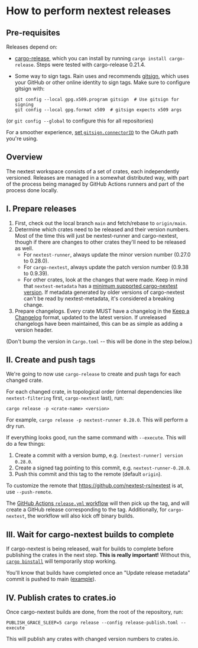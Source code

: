 # How to perform nextest releases

## Pre-requisites

Releases depend on:

* [cargo-release](https://github.com/crate-ci/cargo-release), which you can install by running `cargo install cargo-release`. Steps were tested with cargo-release 0.21.4.
* Some way to sign tags. Rain uses and recommends [gitsign](https://github.com/sigstore/gitsign), which uses your GitHub or other online identity to sign tags. Make sure to configure gitsign with:

  ```
  git config --local gpg.x509.program gitsign  # Use gitsign for signing
  git config --local gpg.format x509  # gitsign expects x509 args
  ```

(or `git config --global` to configure this for all repositories)

For a smoother experience, [set `gitsign.connectorID`](https://github.com/sigstore/gitsign#file-config) to the OAuth path you're using.

## Overview

The nextest workspace consists of a set of crates, each independently versioned. Releases are managed in a somewhat distributed way, with part of the process being managed by GitHub Actions runners and part of the process done locally.

## I. Prepare releases

1. First, check out the local branch `main` and fetch/rebase to `origin/main`.
2. Determine which crates need to be released and their version numbers. Most of the time this will just be nextest-runner and cargo-nextest, though if there are changes to other crates they'll need to be released as well.
    * For `nextest-runner`, always update the minor version number (0.27.0 to 0.28.0).
    * For `cargo-nextest`, always update the patch version number (0.9.38 to 0.9.39).
    * For other crates, look at the changes that were made. Keep in mind that `nextest-metadata` has a [minimum supported cargo-nextest version](https://nexte.st/book/stability#nextest-metadata). If metadata generated by older versions of cargo-nextest can't be read by nextest-metadata, it's considered a breaking change.
3. Prepare changelogs. Every crate MUST have a changelog in the [Keep a Changelog](https://keepachangelog.com/en/1.0.0/) format, updated to the latest version. If unreleased changelogs have been maintained, this can be as simple as adding a version header.

(Don't bump the version in `Cargo.toml` -- this will be done in the step below.)

## II. Create and push tags

We're going to now use `cargo-release` to create and push tags for each changed crate.

For each changed crate, in topological order (internal dependencies like `nextest-filtering` first, `cargo-nextest` last), run:

```
cargo release -p <crate-name> <version>
```

For example, `cargo release -p nextest-runner 0.28.0`. This will perform a dry run.

If everything looks good, run the same command with `--execute`. This will do a few things:

1. Create a commit with a version bump, e.g. `[nextest-runner] version 0.28.0`.
2. Create a signed tag pointing to this commit, e.g. `nextest-runner-0.28.0`.
3. Push this commit and this tag to the remote (default `origin`).

To customize the remote that https://github.com/nextest-rs/nextest is at, use `--push-remote`.

The [GitHub Actions `release.yml` workflow](../.github/workflows/release.yml) will then pick up the tag, and will create a GitHub release corresponding to the tag. Additionally, for `cargo-nextest`, the workflow will also kick off binary builds.

## III. Wait for cargo-nextest builds to complete

If cargo-nextest is being released, wait for builds to complete before publishing the crates in the next step. **This is really important!** Without this, [`cargo binstall`](https://github.com/nextest-rs/nextest/blob/6264dab9b9ca18f1e1e08eb19628cf8534cbc71a/cargo-nextest/Cargo.toml#L57-L67) will temporarily stop working.

You'll know that builds have completed once an "Update release metadata" commit is pushed to main ([example](https://github.com/nextest-rs/nextest/commit/ce9c7fe49b17758b1197b7fa3d2ef6a2c6f9fca2)).

## IV. Publish crates to crates.io

Once cargo-nextest builds are done, from the root of the repository, run:

```
PUBLISH_GRACE_SLEEP=5 cargo release --config release-publish.toml --execute
```

This will publish any crates with changed version numbers to crates.io.
